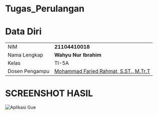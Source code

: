 # Tugas_Perulangan

# Data Diri

|  |  |
|--|--|
| NIM | **21104410018** |
| Nama Lengkap | **Wahyu Nur Ibrahim** |
| Kelas | TI-5A |
| Dosen Pengampu | [Mohammad Faried Rahmat, S.ST., M.Tr.T](https://github.com/fariedrahmat) |

# SCREENSHOT HASIL
![Aplikasi Gue]()

